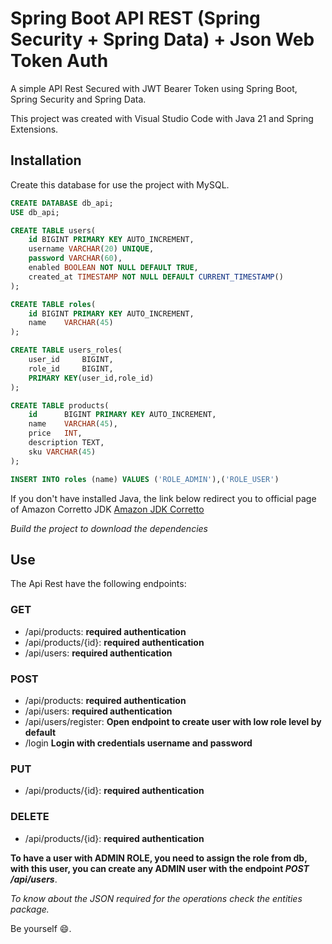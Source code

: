 # Spring Boot API REST (Spring Security + Spring Data) + Json Web Token Auth

A simple API Rest Secured with JWT Bearer Token using Spring Boot, Spring Security and Spring Data.

This project was created with Visual Studio Code with Java 21 and Spring Extensions.

## Installation

Create this database for use the project with MySQL.

```SQL
CREATE DATABASE db_api;
USE db_api;

CREATE TABLE users(
	id BIGINT PRIMARY KEY AUTO_INCREMENT,
    username VARCHAR(20) UNIQUE,
    password VARCHAR(60),
    enabled BOOLEAN NOT NULL DEFAULT TRUE,
    created_at TIMESTAMP NOT NULL DEFAULT CURRENT_TIMESTAMP()
);

CREATE TABLE roles(
	id BIGINT PRIMARY KEY AUTO_INCREMENT,
    name	VARCHAR(45)
);

CREATE TABLE users_roles(
	user_id		BIGINT,
	role_id 	BIGINT,
	PRIMARY KEY(user_id,role_id)
);

CREATE TABLE products(
	id 		BIGINT PRIMARY KEY AUTO_INCREMENT,
    name 	VARCHAR(45),
    price	INT,
    description TEXT,
    sku VARCHAR(45)
);

INSERT INTO roles (name) VALUES ('ROLE_ADMIN'),('ROLE_USER')
```

If you don't have installed Java, the link below redirect you to official page of Amazon Corretto JDK
[Amazon JDK Corretto](https://aws.amazon.com/es/corretto)

*Build the project to download the dependencies*

## Use

The Api Rest have the following endpoints:
  
### GET
- /api/products:         **required authentication**
- /api/products/{id}: **required authentication**
- /api/users: **required authentication**
 
### POST
- /api/products: **required authentication**
- /api/users:   **required authentication**
- /api/users/register: **Open endpoint to create user with low role level by default**
- /login **Login with credentials username and password**

### PUT
- /api/products/{id}: **required authentication**

### DELETE
- /api/products/{id}: **required authentication**

**To have a user with ADMIN ROLE, you need to assign the role from db, with this user, you can create any ADMIN user with the endpoint *POST /api/users***.

*To know about the JSON required for the operations check the entities package.*

Be yourself 😄.